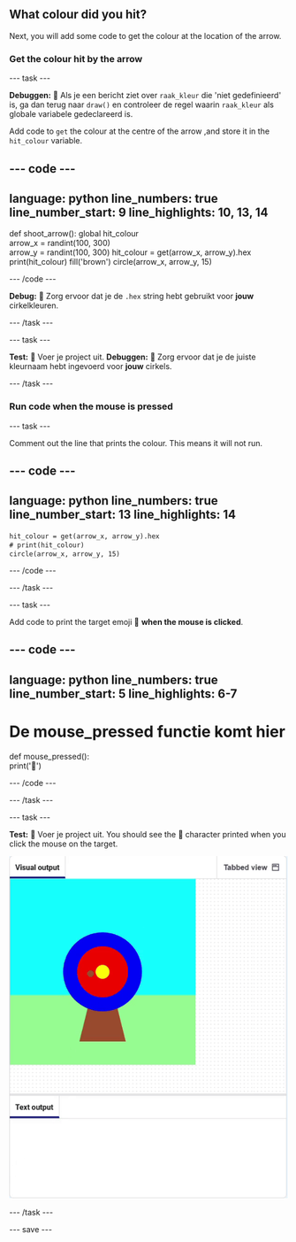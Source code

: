 ## What colour did you hit?

Next, you will add some code to get the colour at the location of the arrow.

### Get the colour hit by the arrow

--- task ---

**Debuggen:** 🐞 Als je een bericht ziet over `raak_kleur` die 'niet gedefinieerd' is, ga dan terug naar `draw()` en controleer de regel waarin `raak_kleur` als globale variabele gedeclareerd is.

Add code to `get` the colour at the centre of the arrow ,and store it in the `hit_colour` variable.


--- code ---
---
language: python line_numbers: true line_number_start: 9
line_highlights: 10, 13, 14
---
def shoot_arrow(): global hit_colour  
arrow_x = randint(100, 300)  
arrow_y = randint(100, 300) hit_colour = get(arrow_x, arrow_y).hex print(hit_colour) fill('brown') circle(arrow_x, arrow_y, 15)

--- /code ---

**Debug:** 🐞 Zorg ervoor dat je de `.hex` string hebt gebruikt voor **jouw** cirkelkleuren.

--- /task ---

--- task ---

**Test:** 🔄 Voer je project uit. **Debuggen:** 🐞 Zorg ervoor dat je de juiste kleurnaam hebt ingevoerd voor **jouw** cirkels.

--- /task ---

### Run code when the mouse is pressed

--- task ---

Comment out the line that prints the colour. This means it will not run.

--- code ---
---
language: python line_numbers: true line_number_start: 13
line_highlights: 14
---

    hit_colour = get(arrow_x, arrow_y).hex
    # print(hit_colour)
    circle(arrow_x, arrow_y, 15)

--- /code ---

--- /task ---

--- task ---

Add code to print the target emoji 🎯 **when the mouse is clicked**.

--- code ---
---
language: python line_numbers: true line_number_start: 5
line_highlights: 6-7
---
# De mouse_pressed functie komt hier
def mouse_pressed():    
print('🎯')

--- /code ---

--- /task ---

--- task ---

**Test:** 🔄 Voer je project uit. You should see the 🎯 character printed when you click the mouse on the target.

![target emoji printed when mouse clicked](images/target_printed.gif)

--- /task ---

--- save ---